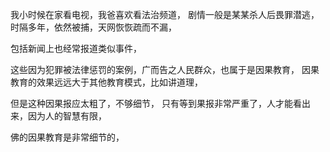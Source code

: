 我小时候在家看电视，我爸喜欢看法治频道，
剧情一般是某某杀人后畏罪潜逃，时隔多年，依然被捕，天网恢恢疏而不漏，

包括新闻上也经常报道类似事件，

这些因为犯罪被法律惩罚的案例，广而告之人民群众，也属于是因果教育，
因果教育的效果远远大于其他教育模式，比如讲道理，

但是这种因果报应太粗了，不够细节，
只有等到果报非常严重了，人才能看出来，因为人的智慧有限，

佛的因果教育是非常细节的，

